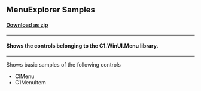 ## MenuExplorer Samples
#### [Download as zip](https://grapecity.github.io/DownGit/#/home?url=https://github.com/GrapeCity/ComponentOne-WinUI-Samples/tree/master/NET_6/Menu/MenuExplorer)
____
#### Shows the controls belonging to the C1.WinUI.Menu library.
____
Shows basic samples of the following controls

* ClMenu
* C1MenuItem
